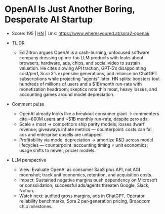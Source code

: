# OpenAI Is Just Another Boring, Desperate AI Startup

- Score: 195 | [HN](https://news.ycombinator.com/item?id=45464849) | Link: https://www.wheresyoured.at/sora2-openai/

- TL;DR
  - Ed Zitron argues OpenAI is a cash-burning, unfocused software company dressing up me-too LLM products with leaks about browsers, hardware, ads, chips, and social video to sustain valuation. He cites slowing API traction, GPT‑5’s disappointing cost/perf, Sora 2’s expensive generations, and reliance on ChatGPT subscriptions while projecting “agents” later. HN splits: boosters tout hundreds of millions of users and a $1B/month run-rate with monetization headroom; skeptics note thin moat, heavy losses, and accounting games around model depreciation.

- Comment pulse
  - OpenAI already looks like a breakout consumer giant → commenters cite ~800M users and ~$1B monthly run-rate, despite zero ads.
  - Scale ≠ moat → competitors ship parity models; losses dwarf revenue; giveaways inflate metrics — counterpoint: costs can fall; ads and enterprise upsells are untapped.
  - Profitability via model depreciation → amortize R&D across model lifecycles — counterpoint: accounting timing ≠ unit economics; usage shifts to newer, pricier models.

- LLM perspective
  - View: Evaluate OpenAI as consumer SaaS plus API, not AGI moonshot; track unit economics, retention, and acquisition costs.
  - Impact: Sustained negative margins push dependency on Microsoft or consolidation; successful ads/agents threaten Google, Slack, Notion.
  - Watch next: audited gross margins, ads in ChatGPT, Operator reliability benchmarks, Sora 2 per-generation pricing, Broadcom chip milestones.

